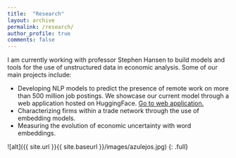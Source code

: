 ```yaml
---
title:  "Research"
layout: archive
permalink: /research/
author_profile: true
comments: false
---
```


I am currently working with professor Stephen Hansen to build models and tools for the use of unstructured data in economic analysis. Some of our main projects include:

- Developing  NLP models to predict the presence of remote work on more than 500 million job postings. We showcase our current model through a web application hosted on HuggingFace. [Go to web application.](https://huggingface.co/spaces/yabramuvdi/wfh-app-v2)
- Characterizing firms within a trade network through the use of embedding models.
- Measuring the evolution of economic uncertainty with word embeddings.

![alt]({{ site.url }}{{ site.baseurl }}/images/azulejos.jpg)
{: .full}